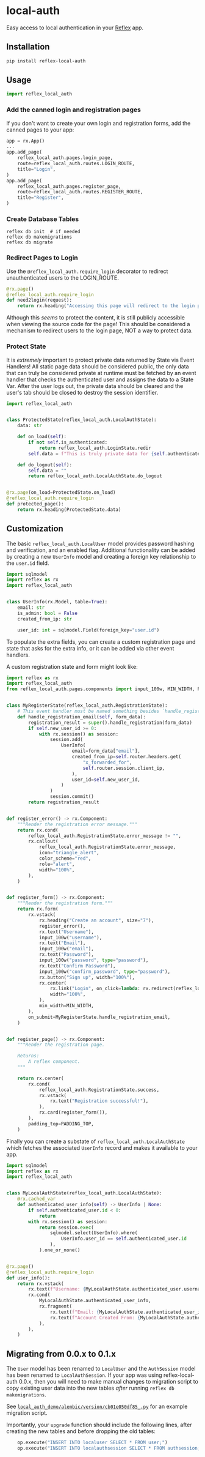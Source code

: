 # local-auth

Easy access to local authentication in your [Reflex](https://reflex.dev) app.

## Installation

```bash
pip install reflex-local-auth
```

## Usage

```python
import reflex_local_auth
```

### Add the canned login and registration pages

If you don't want to create your own login and registration forms, add the canned pages to your app:

```python
app = rx.App()
...
app.add_page(
    reflex_local_auth.pages.login_page,
    route=reflex_local_auth.routes.LOGIN_ROUTE,
    title="Login",
)
app.add_page(
    reflex_local_auth.pages.register_page,
    route=reflex_local_auth.routes.REGISTER_ROUTE,
    title="Register",
)
```

### Create Database Tables

```console
reflex db init  # if needed
reflex db makemigrations
reflex db migrate
```

### Redirect Pages to Login

Use the `@reflex_local_auth.require_login` decorator to redirect unauthenticated users to the LOGIN_ROUTE.

```python
@rx.page()
@reflex_local_auth.require_login
def need2login(request):
    return rx.heading("Accessing this page will redirect to the login page if not authenticated.")
```

Although this _seems_ to protect the content, it is still publicly accessible
when viewing the source code for the page! This should be considered a mechanism
to redirect users to the login page, NOT a way to protect data.

### Protect State

It is _extremely_ important to protect private data returned by State via Event
Handlers! All static page data should be considered public, the only data that
can truly be considered private at runtime must be fetched by an event handler
that checks the authenticated user and assigns the data to a State Var. After
the user logs out, the private data should be cleared and the user's tab should
be closed to destroy the session identifier.

```python
import reflex_local_auth


class ProtectedState(reflex_local_auth.LocalAuthState):
    data: str

    def on_load(self):
        if not self.is_authenticated:
            return reflex_local_auth.LoginState.redir
        self.data = f"This is truly private data for {self.authenticated_user.username}"

    def do_logout(self):
        self.data = ""
        return reflex_local_auth.LocalAuthState.do_logout


@rx.page(on_load=ProtectedState.on_load)
@reflex_local_auth.require_login
def protected_page():
    return rx.heading(ProtectedState.data)
```

## Customization

The basic `reflex_local_auth.LocalUser` model provides password hashing and
verification, and an enabled flag. Additional functionality can be added by
creating a new `UserInfo` model and creating a foreign key relationship to the
`user.id` field.

```python
import sqlmodel
import reflex as rx
import reflex_local_auth


class UserInfo(rx.Model, table=True):
    email: str
    is_admin: bool = False
    created_from_ip: str

    user_id: int = sqlmodel.Field(foreign_key="user.id")
```

To populate the extra fields, you can create a custom registration page and
state that asks for the extra info, or it can be added via other event handlers.

A custom registration state and form might look like:

```python
import reflex as rx
import reflex_local_auth
from reflex_local_auth.pages.components import input_100w, MIN_WIDTH, PADDING_TOP


class MyRegisterState(reflex_local_auth.RegistrationState):
    # This event handler must be named something besides `handle_registration`!!!
    def handle_registration_email(self, form_data):
        registration_result = super().handle_registration(form_data)
        if self.new_user_id >= 0:
            with rx.session() as session:
                session.add(
                    UserInfo(
                        email=form_data["email"],
                        created_from_ip=self.router.headers.get(
                            "x_forwarded_for",
                            self.router.session.client_ip,
                        ),
                        user_id=self.new_user_id,
                    )
                )
                session.commit()
        return registration_result


def register_error() -> rx.Component:
    """Render the registration error message."""
    return rx.cond(
        reflex_local_auth.RegistrationState.error_message != "",
        rx.callout(
            reflex_local_auth.RegistrationState.error_message,
            icon="triangle_alert",
            color_scheme="red",
            role="alert",
            width="100%",
        ),
    )


def register_form() -> rx.Component:
    """Render the registration form."""
    return rx.form(
        rx.vstack(
            rx.heading("Create an account", size="7"),
            register_error(),
            rx.text("Username"),
            input_100w("username"),
            rx.text("Email"),
            input_100w("email"),
            rx.text("Password"),
            input_100w("password", type="password"),
            rx.text("Confirm Password"),
            input_100w("confirm_password", type="password"),
            rx.button("Sign up", width="100%"),
            rx.center(
                rx.link("Login", on_click=lambda: rx.redirect(reflex_local_auth.routes.LOGIN_ROUTE)),
                width="100%",
            ),
            min_width=MIN_WIDTH,
        ),
        on_submit=MyRegisterState.handle_registration_email,
    )


def register_page() -> rx.Component:
    """Render the registration page.

    Returns:
        A reflex component.
    """

    return rx.center(
        rx.cond(
            reflex_local_auth.RegistrationState.success,
            rx.vstack(
                rx.text("Registration successful!"),
            ),
            rx.card(register_form()),
        ),
        padding_top=PADDING_TOP,
    )
```


Finally you can create a substate of `reflex_local_auth.LocalAuthState` which fetches
the associated `UserInfo` record and makes it available to your app.

```python
import sqlmodel
import reflex as rx
import reflex_local_auth


class MyLocalAuthState(reflex_local_auth.LocalAuthState):
    @rx.cached_var
    def authenticated_user_info(self) -> UserInfo | None:
        if self.authenticated_user.id < 0:
            return
        with rx.session() as session:
            return session.exec(
                sqlmodel.select(UserInfo).where(
                    UserInfo.user_id == self.authenticated_user.id
                ),
            ).one_or_none()


@rx.page()
@reflex_local_auth.require_login
def user_info():
    return rx.vstack(
        rx.text(f"Username: {MyLocalAuthState.authenticated_user.username}"),
        rx.cond(
            MyLocalAuthState.authenticated_user_info,
            rx.fragment(
                rx.text(f"Email: {MyLocalAuthState.authenticated_user_info.email}"),
                rx.text(f"Account Created From: {MyLocalAuthState.authenticated_user_info.created_from_ip}"),
            ),
        ),
    )
```

## Migrating from 0.0.x to 0.1.x

The `User` model has been renamed to `LocalUser` and the `AuthSession` model has
been renamed to `LocalAuthSession`. If your app was using reflex-local-auth 0.0.x,
then you will need to make manual changes to migration script to copy existing user
data into the new tables _after_ running `reflex db makemigrations`.

See [`local_auth_demo/alembic/version/cb01e050df85_.py`](local_auth_demo/alembic/version/cb01e050df85_.py) for an example migration script.

Importantly, your `upgrade` function should include the following lines, after creating
the new tables and before dropping the old tables:

```python
    op.execute("INSERT INTO localuser SELECT * FROM user;")
    op.execute("INSERT INTO localauthsession SELECT * FROM authsession;")
```